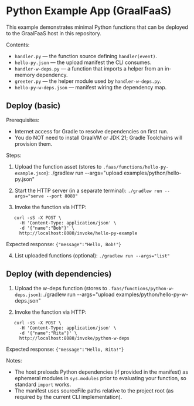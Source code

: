 # Python Example App (GraalFaaS)

This example demonstrates minimal Python functions that can be deployed to the GraalFaaS host in this repository.

Contents:
- `handler.py` — the function source defining `handler(event)`.
- `hello-py.json` — the upload manifest the CLI consumes.
- `handler-w-deps.py` — a function that imports a helper from an in-memory dependency.
- `greeter.py` — the helper module used by `handler-w-deps.py`.
- `hello-py-w-deps.json` — manifest wiring the dependency map.

## Deploy (basic)
Prerequisites:
- Internet access for Gradle to resolve dependencies on first run.
- You do NOT need to install GraalVM or JDK 21; Gradle Toolchains will provision them.

Steps:
1) Upload the function asset (stores to `.faas/functions/hello-py-example.json`):
   ./gradlew run --args="upload examples/python/hello-py.json"

2) Start the HTTP server (in a separate terminal):
   `./gradlew run --args="serve --port 8080"`

3) Invoke the function via HTTP:
```shell
   curl -sS -X POST \
     -H 'Content-Type: application/json' \
     -d '{"name":"Bob"}' \
     http://localhost:8080/invoke/hello-py-example
```

Expected response:
   `{"message":"Hello, Bob!"}`

4) List uploaded functions (optional):
   `./gradlew run --args="list"`

## Deploy (with dependencies)
1) Upload the w-deps function (stores to `.faas/functions/python-w-deps.json`):
   ./gradlew run --args="upload examples/python/hello-py-w-deps.json"

2) Invoke the function via HTTP:
```shell
   curl -sS -X POST \
     -H 'Content-Type: application/json' \
     -d '{"name":"Rita"}' \
     http://localhost:8080/invoke/python-w-deps
```

Expected response:
   `{"message":"Hello, Rita!"}`

Notes:
- The host preloads Python dependencies (if provided in the manifest) as ephemeral modules in `sys.modules` prior to evaluating your function, so standard `import` works.
- The manifest uses sourceFile paths relative to the project root (as required by the current CLI implementation).
